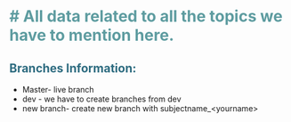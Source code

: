 <h1 style="color: #5e9ca0;"># All data related to all the topics we have to mention here.</h1>
<h2 style="color: #2e6c80;">Branches Information:</h2>
<ul>
<li>Master- live branch</li>
<li>dev - we have to create branches from dev</li>
<li>new branch- create new branch with subjectname_&lt;yourname&gt;</li>
</ul>
<p><strong>&nbsp;</strong></p>

